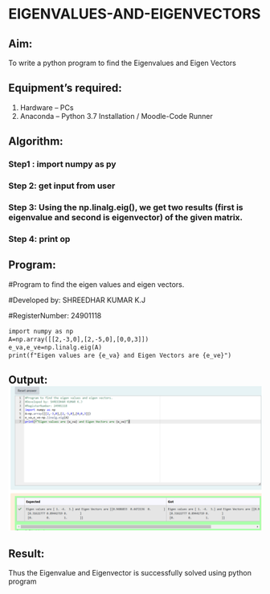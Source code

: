 # EIGENVALUES-AND-EIGENVECTORS
## Aim:
To write a python program to find the Eigenvalues and Eigen Vectors
## Equipment’s required:
1. 	Hardware – PCs
2. 	Anaconda – Python 3.7 Installation / Moodle-Code Runner
## Algorithm:
### Step1 : import  numpy as py
### Step 2: get input from user
### Step 3: Using the np.linalg.eig(),  we get two results (first is eigenvalue and second is eigenvector) of the given matrix.
### Step 4: print op

## Program:

#Program to find the eigen values and eigen vectors.

#Developed by: SHREEDHAR KUMAR K.J

#RegisterNumber: 24901118
```
import numpy as np
A=np.array([[2,-3,0],[2,-5,0],[0,0,3]])
e_va,e_ve=np.linalg.eig(A)
print(f"Eigen values are {e_va} and Eigen Vectors are {e_ve}")
```
## Output:![output](image.png)
## Result:
Thus the Eigenvalue and Eigenvector is successfully solved using python program
